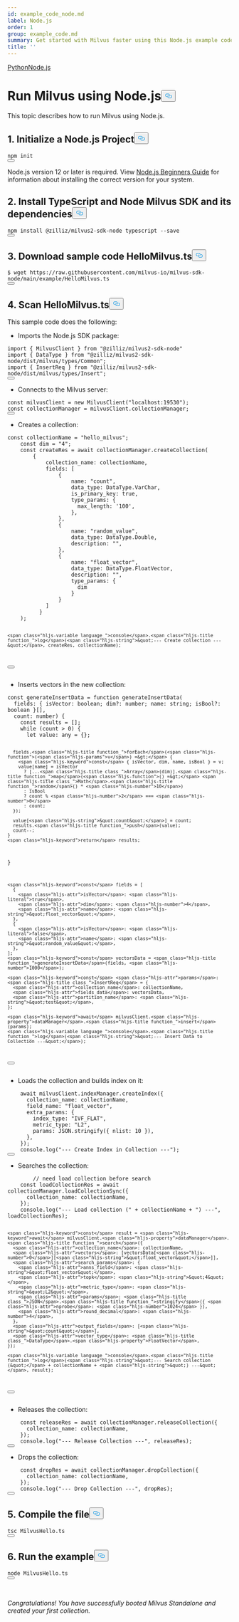 ```yaml
---
id: example_code_node.md
label: Node.js
order: 1
group: example_code.md
summary: Get started with Milvus faster using this Node.js example code.
title: ''
---
```

<div class="tab-wrapper"><a href="/docs/v2.1.x/example_code.md" class=''>Python</a><a href="/docs/v2.1.x/example_code_node.md" class='active '>Node.js</a></div>
<h1 id="Run-Milvus-using-Nodejs" class="common-anchor-header">Run Milvus using Node.js<button data-href="#Run-Milvus-using-Nodejs" class="anchor-icon" translate="no">
      <svg translate="no"
        aria-hidden="true"
        focusable="false"
        height="20"
        version="1.1"
        viewBox="0 0 16 16"
        width="16"
      >
        <path
          fill="#0092E4"
          fill-rule="evenodd"
          d="M4 9h1v1H4c-1.5 0-3-1.69-3-3.5S2.55 3 4 3h4c1.45 0 3 1.69 3 3.5 0 1.41-.91 2.72-2 3.25V8.59c.58-.45 1-1.27 1-2.09C10 5.22 8.98 4 8 4H4c-.98 0-2 1.22-2 2.5S3 9 4 9zm9-3h-1v1h1c1 0 2 1.22 2 2.5S13.98 12 13 12H9c-.98 0-2-1.22-2-2.5 0-.83.42-1.64 1-2.09V6.25c-1.09.53-2 1.84-2 3.25C6 11.31 7.55 13 9 13h4c1.45 0 3-1.69 3-3.5S14.5 6 13 6z"
        ></path>
      </svg>
    </button></h1><p>This topic describes how to run Milvus using Node.js.</p>
<h2 id="1--Initialize-a-Nodejs-Project" class="common-anchor-header">1.  Initialize a Node.js Project<button data-href="#1--Initialize-a-Nodejs-Project" class="anchor-icon" translate="no">
      <svg translate="no"
        aria-hidden="true"
        focusable="false"
        height="20"
        version="1.1"
        viewBox="0 0 16 16"
        width="16"
      >
        <path
          fill="#0092E4"
          fill-rule="evenodd"
          d="M4 9h1v1H4c-1.5 0-3-1.69-3-3.5S2.55 3 4 3h4c1.45 0 3 1.69 3 3.5 0 1.41-.91 2.72-2 3.25V8.59c.58-.45 1-1.27 1-2.09C10 5.22 8.98 4 8 4H4c-.98 0-2 1.22-2 2.5S3 9 4 9zm9-3h-1v1h1c1 0 2 1.22 2 2.5S13.98 12 13 12H9c-.98 0-2-1.22-2-2.5 0-.83.42-1.64 1-2.09V6.25c-1.09.53-2 1.84-2 3.25C6 11.31 7.55 13 9 13h4c1.45 0 3-1.69 3-3.5S14.5 6 13 6z"
        ></path>
      </svg>
    </button></h2><pre><code translate="no" class="language-bash">npm <span class="hljs-keyword">init</span>
<button class="copy-code-btn"></button></code></pre>
<div class="alert note">
Node.js version 12 or later is required. View <a href="https://www.cloudbees.com/blog/node-js-tutorial">Node.js Beginners Guide</a> for information about installing the correct version for your system.
</div>
<h2 id="2--Install-TypeScript-and-Node-Milvus-SDK-and-its-dependencies" class="common-anchor-header">2.  Install TypeScript and Node Milvus SDK and its dependencies<button data-href="#2--Install-TypeScript-and-Node-Milvus-SDK-and-its-dependencies" class="anchor-icon" translate="no">
      <svg translate="no"
        aria-hidden="true"
        focusable="false"
        height="20"
        version="1.1"
        viewBox="0 0 16 16"
        width="16"
      >
        <path
          fill="#0092E4"
          fill-rule="evenodd"
          d="M4 9h1v1H4c-1.5 0-3-1.69-3-3.5S2.55 3 4 3h4c1.45 0 3 1.69 3 3.5 0 1.41-.91 2.72-2 3.25V8.59c.58-.45 1-1.27 1-2.09C10 5.22 8.98 4 8 4H4c-.98 0-2 1.22-2 2.5S3 9 4 9zm9-3h-1v1h1c1 0 2 1.22 2 2.5S13.98 12 13 12H9c-.98 0-2-1.22-2-2.5 0-.83.42-1.64 1-2.09V6.25c-1.09.53-2 1.84-2 3.25C6 11.31 7.55 13 9 13h4c1.45 0 3-1.69 3-3.5S14.5 6 13 6z"
        ></path>
      </svg>
    </button></h2><pre><code translate="no" class="language-bash">npm install <span class="hljs-meta">@zilliz</span>/milvus2-sdk-node typescript --save
<button class="copy-code-btn"></button></code></pre>
<h2 id="3-Download-sample-code-HelloMilvusts" class="common-anchor-header">3. Download sample code HelloMilvus.ts<button data-href="#3-Download-sample-code-HelloMilvusts" class="anchor-icon" translate="no">
      <svg translate="no"
        aria-hidden="true"
        focusable="false"
        height="20"
        version="1.1"
        viewBox="0 0 16 16"
        width="16"
      >
        <path
          fill="#0092E4"
          fill-rule="evenodd"
          d="M4 9h1v1H4c-1.5 0-3-1.69-3-3.5S2.55 3 4 3h4c1.45 0 3 1.69 3 3.5 0 1.41-.91 2.72-2 3.25V8.59c.58-.45 1-1.27 1-2.09C10 5.22 8.98 4 8 4H4c-.98 0-2 1.22-2 2.5S3 9 4 9zm9-3h-1v1h1c1 0 2 1.22 2 2.5S13.98 12 13 12H9c-.98 0-2-1.22-2-2.5 0-.83.42-1.64 1-2.09V6.25c-1.09.53-2 1.84-2 3.25C6 11.31 7.55 13 9 13h4c1.45 0 3-1.69 3-3.5S14.5 6 13 6z"
        ></path>
      </svg>
    </button></h2><pre><code translate="no" class="language-bash">$ wget <span class="hljs-attr">https</span>:<span class="hljs-comment">//raw.githubusercontent.com/milvus-io/milvus-sdk-node/main/example/HelloMilvus.ts</span>
<button class="copy-code-btn"></button></code></pre>
<h2 id="4-Scan-HelloMilvusts" class="common-anchor-header">4. Scan HelloMilvus.ts<button data-href="#4-Scan-HelloMilvusts" class="anchor-icon" translate="no">
      <svg translate="no"
        aria-hidden="true"
        focusable="false"
        height="20"
        version="1.1"
        viewBox="0 0 16 16"
        width="16"
      >
        <path
          fill="#0092E4"
          fill-rule="evenodd"
          d="M4 9h1v1H4c-1.5 0-3-1.69-3-3.5S2.55 3 4 3h4c1.45 0 3 1.69 3 3.5 0 1.41-.91 2.72-2 3.25V8.59c.58-.45 1-1.27 1-2.09C10 5.22 8.98 4 8 4H4c-.98 0-2 1.22-2 2.5S3 9 4 9zm9-3h-1v1h1c1 0 2 1.22 2 2.5S13.98 12 13 12H9c-.98 0-2-1.22-2-2.5 0-.83.42-1.64 1-2.09V6.25c-1.09.53-2 1.84-2 3.25C6 11.31 7.55 13 9 13h4c1.45 0 3-1.69 3-3.5S14.5 6 13 6z"
        ></path>
      </svg>
    </button></h2><p>This sample code does the following:</p>
<ul>
<li>Imports the Node.js SDK package:</li>
</ul>
<pre><code translate="no" class="language-ts"><span class="hljs-keyword">import</span> { <span class="hljs-title class_">MilvusClient</span> } <span class="hljs-keyword">from</span> <span class="hljs-string">&quot;@zilliz/milvus2-sdk-node&quot;</span>
<span class="hljs-keyword">import</span> { <span class="hljs-title class_">DataType</span> } <span class="hljs-keyword">from</span> <span class="hljs-string">&quot;@zilliz/milvus2-sdk-node/dist/milvus/types/Common&quot;</span>;
<span class="hljs-keyword">import</span> { <span class="hljs-title class_">InsertReq</span> } <span class="hljs-keyword">from</span> <span class="hljs-string">&quot;@zilliz/milvus2-sdk-node/dist/milvus/types/Insert&quot;</span>;
<button class="copy-code-btn"></button></code></pre>
<ul>
<li>Connects to the Milvus server:</li>
</ul>
<pre><code translate="no" class="language-ts"><span class="hljs-keyword">const</span> milvusClient = <span class="hljs-keyword">new</span> <span class="hljs-title class_">MilvusClient</span>(<span class="hljs-string">&quot;localhost:19530&quot;</span>);
<span class="hljs-keyword">const</span> collectionManager = milvusClient.<span class="hljs-property">collectionManager</span>;
<button class="copy-code-btn"></button></code></pre>
<ul>
<li>Creates a collection:</li>
</ul>
<pre><code translate="no" class="language-ts"><span class="hljs-keyword">const</span> collectionName = <span class="hljs-string">&quot;hello_milvus&quot;</span>;
    <span class="hljs-keyword">const</span> dim = <span class="hljs-string">&quot;4&quot;</span>;
    <span class="hljs-keyword">const</span> createRes = <span class="hljs-keyword">await</span> collectionManager.<span class="hljs-title function_">createCollection</span>(
        {
            <span class="hljs-attr">collection_name</span>: collectionName,
            <span class="hljs-attr">fields</span>: [
                {
                    <span class="hljs-attr">name</span>: <span class="hljs-string">&quot;count&quot;</span>,
                    <span class="hljs-attr">data_type</span>: <span class="hljs-title class_">DataType</span>.<span class="hljs-property">VarChar</span>,
                    <span class="hljs-attr">is_primary_key</span>: <span class="hljs-literal">true</span>,
                    <span class="hljs-attr">type_params</span>: {
                      <span class="hljs-attr">max_length</span>: <span class="hljs-string">&#x27;100&#x27;</span>,
                    },
                }, 
                {
                    <span class="hljs-attr">name</span>: <span class="hljs-string">&quot;random_value&quot;</span>,
                    <span class="hljs-attr">data_type</span>: <span class="hljs-title class_">DataType</span>.<span class="hljs-property">Double</span>,
                    <span class="hljs-attr">description</span>: <span class="hljs-string">&quot;&quot;</span>,
                }, 
                {
                    <span class="hljs-attr">name</span>: <span class="hljs-string">&quot;float_vector&quot;</span>,
                    <span class="hljs-attr">data_type</span>: <span class="hljs-title class_">DataType</span>.<span class="hljs-property">FloatVector</span>,
                    <span class="hljs-attr">description</span>: <span class="hljs-string">&quot;&quot;</span>,
                    <span class="hljs-attr">type_params</span>: {
                      dim
                    }
                }
            ]
          }
    );


    <span class="hljs-variable language_">console</span>.<span class="hljs-title function_">log</span>(<span class="hljs-string">&quot;--- Create collection ---&quot;</span>, createRes, collectionName);
<button class="copy-code-btn"></button></code></pre>
<ul>
<li>Inserts vectors in the new collection:</li>
</ul>
<pre><code translate="no" class="language-ts"><span class="hljs-keyword">const</span> generateInsertData = <span class="hljs-keyword">function</span> <span class="hljs-title function_">generateInsertData</span>(<span class="hljs-params">
  fields: { isVector: boolean; dim?: number; name: string; isBool?: boolean }[],
  count: number</span>) {
    <span class="hljs-keyword">const</span> results = [];
    <span class="hljs-keyword">while</span> (count &gt; <span class="hljs-number">0</span>) {
      <span class="hljs-keyword">let</span> <span class="hljs-attr">value</span>: any = {};
  
      fields.<span class="hljs-title function_">forEach</span>(<span class="hljs-function">(<span class="hljs-params">v</span>) =&gt;</span> {
        <span class="hljs-keyword">const</span> { isVector, dim, name, isBool } = v;
        value[name] = isVector
          ? [...<span class="hljs-title class_">Array</span>(dim)].<span class="hljs-title function_">map</span>(<span class="hljs-function">() =&gt;</span> <span class="hljs-title class_">Math</span>.<span class="hljs-title function_">random</span>() * <span class="hljs-number">10</span>)
          : isBool
          ? count % <span class="hljs-number">2</span> === <span class="hljs-number">0</span>
          : count;
      });

      value[<span class="hljs-string">&quot;count&quot;</span>] = count;
      results.<span class="hljs-title function_">push</span>(value);
      count--;
    }
    <span class="hljs-keyword">return</span> results;
}

    <span class="hljs-keyword">const</span> fields = [
      {
        <span class="hljs-attr">isVector</span>: <span class="hljs-literal">true</span>,
        <span class="hljs-attr">dim</span>: <span class="hljs-number">4</span>,
        <span class="hljs-attr">name</span>: <span class="hljs-string">&quot;float_vector&quot;</span>,
      },
      {
        <span class="hljs-attr">isVector</span>: <span class="hljs-literal">false</span>,
        <span class="hljs-attr">name</span>: <span class="hljs-string">&quot;random_value&quot;</span>,
      },
    ];
    <span class="hljs-keyword">const</span> vectorsData = <span class="hljs-title function_">generateInsertData</span>(fields, <span class="hljs-number">1000</span>);
  
    <span class="hljs-keyword">const</span> <span class="hljs-attr">params</span>: <span class="hljs-title class_">InsertReq</span> = {
      <span class="hljs-attr">collection_name</span>: collectionName,
      <span class="hljs-attr">fields_data</span>: vectorsData,
      <span class="hljs-attr">partition_name</span>: <span class="hljs-string">&quot;test&quot;</span>,
    };
  
    <span class="hljs-keyword">await</span> milvusClient.<span class="hljs-property">dataManager</span>.<span class="hljs-title function_">insert</span>(params);
    <span class="hljs-variable language_">console</span>.<span class="hljs-title function_">log</span>(<span class="hljs-string">&quot;--- Insert Data to Collection ---&quot;</span>);
<button class="copy-code-btn"></button></code></pre>
<ul>
<li>Loads the collection and builds index on it:</li>
</ul>
<pre><code translate="no" class="language-ts">    <span class="hljs-keyword">await</span> milvusClient.<span class="hljs-property">indexManager</span>.<span class="hljs-title function_">createIndex</span>({
      <span class="hljs-attr">collection_name</span>: collectionName,
      <span class="hljs-attr">field_name</span>: <span class="hljs-string">&quot;float_vector&quot;</span>,
      <span class="hljs-attr">extra_params</span>: {
        <span class="hljs-attr">index_type</span>: <span class="hljs-string">&quot;IVF_FLAT&quot;</span>,
        <span class="hljs-attr">metric_type</span>: <span class="hljs-string">&quot;L2&quot;</span>,
        <span class="hljs-attr">params</span>: <span class="hljs-title class_">JSON</span>.<span class="hljs-title function_">stringify</span>({ <span class="hljs-attr">nlist</span>: <span class="hljs-number">10</span> }),
      },
    });
    <span class="hljs-variable language_">console</span>.<span class="hljs-title function_">log</span>(<span class="hljs-string">&quot;--- Create Index in Collection ---&quot;</span>);
<button class="copy-code-btn"></button></code></pre>
<ul>
<li>Searches the collection:</li>
</ul>
<pre><code translate="no" class="language-ts">        <span class="hljs-comment">// need load collection before search</span>
    <span class="hljs-keyword">const</span> loadCollectionRes = <span class="hljs-keyword">await</span> collectionManager.<span class="hljs-title function_">loadCollectionSync</span>({
      <span class="hljs-attr">collection_name</span>: collectionName,
    });
    <span class="hljs-variable language_">console</span>.<span class="hljs-title function_">log</span>(<span class="hljs-string">&quot;--- Load collection (&quot;</span> + collectionName + <span class="hljs-string">&quot;) ---&quot;</span>, loadCollectionRes);


    <span class="hljs-keyword">const</span> result = <span class="hljs-keyword">await</span> milvusClient.<span class="hljs-property">dataManager</span>.<span class="hljs-title function_">search</span>({
      <span class="hljs-attr">collection_name</span>: collectionName,
      <span class="hljs-attr">vectors</span>: [vectorsData[<span class="hljs-number">0</span>][<span class="hljs-string">&quot;float_vector&quot;</span>]],
      <span class="hljs-attr">search_params</span>: {
        <span class="hljs-attr">anns_field</span>: <span class="hljs-string">&quot;float_vector&quot;</span>,
        <span class="hljs-attr">topk</span>: <span class="hljs-string">&quot;4&quot;</span>,
        <span class="hljs-attr">metric_type</span>: <span class="hljs-string">&quot;L2&quot;</span>,
        <span class="hljs-attr">params</span>: <span class="hljs-title class_">JSON</span>.<span class="hljs-title function_">stringify</span>({ <span class="hljs-attr">nprobe</span>: <span class="hljs-number">1024</span> }),
        <span class="hljs-attr">round_decimal</span>: <span class="hljs-number">4</span>,
      },
      <span class="hljs-attr">output_fields</span>: [<span class="hljs-string">&quot;count&quot;</span>],
      <span class="hljs-attr">vector_type</span>: <span class="hljs-title class_">DataType</span>.<span class="hljs-property">FloatVector</span>,
    });

    <span class="hljs-variable language_">console</span>.<span class="hljs-title function_">log</span>(<span class="hljs-string">&quot;--- Search collection (&quot;</span> + collectionName + <span class="hljs-string">&quot;) ---&quot;</span>, result);
<button class="copy-code-btn"></button></code></pre>
<ul>
<li>Releases the collection:</li>
</ul>
<pre><code translate="no" class="language-ts">    <span class="hljs-keyword">const</span> releaseRes = <span class="hljs-keyword">await</span> collectionManager.<span class="hljs-title function_">releaseCollection</span>({
      <span class="hljs-attr">collection_name</span>: collectionName,
    });
    <span class="hljs-variable language_">console</span>.<span class="hljs-title function_">log</span>(<span class="hljs-string">&quot;--- Release Collection ---&quot;</span>, releaseRes);
<button class="copy-code-btn"></button></code></pre>
<ul>
<li>Drops the collection:</li>
</ul>
<pre><code translate="no" class="language-tw">    <span class="hljs-keyword">const</span> dropRes = <span class="hljs-keyword">await</span> collectionManager.<span class="hljs-title function_">dropCollection</span>({
      <span class="hljs-attr">collection_name</span>: collectionName,
    });
    <span class="hljs-variable language_">console</span>.<span class="hljs-title function_">log</span>(<span class="hljs-string">&quot;--- Drop Collection ---&quot;</span>, dropRes);
<button class="copy-code-btn"></button></code></pre>
<h2 id="5-Compile-the-file" class="common-anchor-header">5. Compile the file<button data-href="#5-Compile-the-file" class="anchor-icon" translate="no">
      <svg translate="no"
        aria-hidden="true"
        focusable="false"
        height="20"
        version="1.1"
        viewBox="0 0 16 16"
        width="16"
      >
        <path
          fill="#0092E4"
          fill-rule="evenodd"
          d="M4 9h1v1H4c-1.5 0-3-1.69-3-3.5S2.55 3 4 3h4c1.45 0 3 1.69 3 3.5 0 1.41-.91 2.72-2 3.25V8.59c.58-.45 1-1.27 1-2.09C10 5.22 8.98 4 8 4H4c-.98 0-2 1.22-2 2.5S3 9 4 9zm9-3h-1v1h1c1 0 2 1.22 2 2.5S13.98 12 13 12H9c-.98 0-2-1.22-2-2.5 0-.83.42-1.64 1-2.09V6.25c-1.09.53-2 1.84-2 3.25C6 11.31 7.55 13 9 13h4c1.45 0 3-1.69 3-3.5S14.5 6 13 6z"
        ></path>
      </svg>
    </button></h2><pre><code translate="no" class="language-bash">tsc MilvusHello.ts
<button class="copy-code-btn"></button></code></pre>
<h2 id="6-Run-the-example" class="common-anchor-header">6. Run the example<button data-href="#6-Run-the-example" class="anchor-icon" translate="no">
      <svg translate="no"
        aria-hidden="true"
        focusable="false"
        height="20"
        version="1.1"
        viewBox="0 0 16 16"
        width="16"
      >
        <path
          fill="#0092E4"
          fill-rule="evenodd"
          d="M4 9h1v1H4c-1.5 0-3-1.69-3-3.5S2.55 3 4 3h4c1.45 0 3 1.69 3 3.5 0 1.41-.91 2.72-2 3.25V8.59c.58-.45 1-1.27 1-2.09C10 5.22 8.98 4 8 4H4c-.98 0-2 1.22-2 2.5S3 9 4 9zm9-3h-1v1h1c1 0 2 1.22 2 2.5S13.98 12 13 12H9c-.98 0-2-1.22-2-2.5 0-.83.42-1.64 1-2.09V6.25c-1.09.53-2 1.84-2 3.25C6 11.31 7.55 13 9 13h4c1.45 0 3-1.69 3-3.5S14.5 6 13 6z"
        ></path>
      </svg>
    </button></h2><pre><code translate="no" class="language-bash">node MilvusHello.ts
<button class="copy-code-btn"></button></code></pre>
<p><br/></p>
<p><em>Congratulations! You have successfully booted Milvus Standalone and created your first collection.</em></p>
